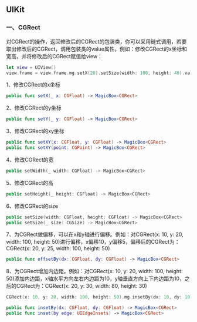 ## UIKit

### 一、CGRect

对CGRect的操作，返回修改后的CGRect的包装类，你可以采用链式调用，若要取出修改后的CGRect，调用包装类的value属性。例如：修改CGRect的x坐标和宽高，并将修改后的CGRect赋值给view：

```swift
let view = UIView()
view.frame = view.frame.mg.setX(20).setSize(width: 100, height: 40).value
```

1、修改CGRect的x坐标

```swift
public func setX(_ x: CGFloat) -> MagicBox<CGRect>
```

2、修改CGRect的y坐标

```swift
public func setY(_ y: CGFloat) -> MagicBox<CGRect>
```

3、修改CGRect的xy坐标

```swift
public func setXY(x: CGFloat, y: CGFloat) -> MagicBox<CGRect>
public func setXY(point: CGPoint) -> MagicBox<CGRect>
```

4、修改CGRect的宽

```swift
public setWidth(_ width: CGFloat) -> MagicBox<CGRect>
```

5、修改CGRect的高

```swift
public setHeight(_ height: CGFloat) -> MagicBox<CGRect>
```

6、修改CGRect的size

```swift
public setSize(width: CGFloat, height: CGFloat) -> MagicBox<CGRect>
public setSize(_ size: CGSize) -> MagicBox<CGRect>
```

7、为CGRect做偏移，可以在x和y轴进行偏移。例如：对CGRect(x: 10, y: 20, width: 100, height: 50)进行偏移，x偏移10，y偏移5，偏移后的CGRect为：CGRect(x: 20, y: 25, width: 100, height: 50)

```swift
public func offsetBy(dx: CGFloat, dy: CGFloat) -> MagicBox<CGRect>
```

8、为CGRect增加内边距。例如：对CGRect(x: 10, y: 20, width: 100, height: 50)添加内边距，x轴水平方向左右内边距为10，y轴垂直方向上下内边距为10，之后的CGRect为：CGRect(x: 20, y: 30, width: 80, height: 30)

```swift
CGRect(x: 10, y: 20, width: 100, height: 50).mg.insetBy(dx: 10, dy: 10)
```

```swift
public func insetBy(dx: CGFloat, dy: CGFloat) -> MagicBox<CGRect>
public func inset(by edge: UIEdgeInsets) -> MagicBox<CGRect>
```


